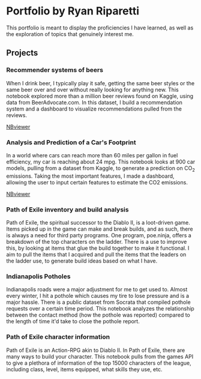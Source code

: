 # Portfolio by Ryan Riparetti

This portfolio is meant to display the proficiencies I have learned, as well as the exploration of topics that genuinely interest me. 

## Projects

### Recommender systems of beers
When I drink beer, I typically play it safe, getting the same beer styles or the same beer over and over without really looking for anything new. This notebook explored more than a million beer reviews found on Kaggle, using data from BeerAdvocate.com. In this dataset, I build a recommendation system and a dashboard to visualize recommendations pulled from the reviews.

[NBviewer](https://nbviewer.org/github/ryanriparetti/ryanriparetti.github.io/blob/main/Beer_Reviews.ipynb)

### Analysis and Prediction of a Car's Footprint
In a world where cars can reach more than 60 miles per gallon in fuel efficiency, my car is reaching about 24 mpg. This notebook looks at 900 car models, pulling from a dataset from Kaggle, to generate a prediction on CO<sub>2</sub> emissions. Taking the most important features, I made a dashboard, allowing the user to input certain features to estimate the CO2 emissions.

[NBviewer](https://nbviewer.org/github/ryanriparetti/ryanriparetti.github.io/blob/main/2022%20Fuel%20Consumption%20Rating.ipynb)


### Path of Exile inventory and build analysis

Path of Exile, the spiritual successor to the Diablo II, is a loot-driven game. Items picked up in the game can make and break builds, and as such, there is always a need for third party programs. One program, poe.ninja, offers a breakdown of the top characters on the ladder. There is a use to improve this, by looking at items that glue the build together to make it functional. I aim to pull the items that I acquired and pull the items that the leaders on the ladder use, to generate build ideas based on what I have. 

### Indianapolis Potholes

Indianapolis roads were a major adjustment for me to get used to. Almost every winter, I hit a pothole which causes my tire to lose pressure and is a major hassle. There is a public dataset from Socrata that compiled pothole requests over a certain time period. This notebook analyzes the relationship between the contact method (how the pothole was reported) compared to the length of time it'd take to close the pothole report. 


### Path of Exile character information

Path of Exile is an Action-RPG akin to Diablo II. In Path of Exile, there are many ways to build your character. This notebook pulls from the games API to give a plethora of information of the top 15000 characters of the league, including class, level, items equipped, what skills they use, etc. 


